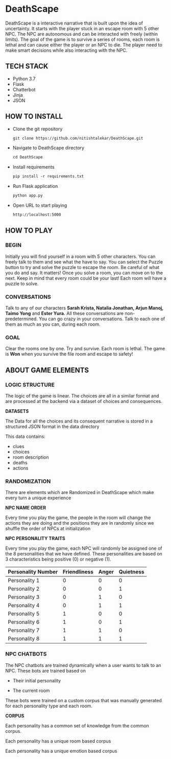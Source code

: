 # DeathScape

DeathScape is a interactive narrative that is built upon the idea of uncertainty. It starts with the player stuck in an escape room with 5 other NPC. The NPC are autonomous and can be interacted with freely (within limits). The goal of the game is to survive a series of rooms, each room is lethal and can cause either the player or an NPC to die. The player need to make smart decisions while also interacting with the NPC. 

## TECH STACK

- Python 3.7
- Flask
- Chatterbot
- Jinja
- JSON

## HOW TO INSTALL

- Clone the git repository
    
    ```xml
    git clone https://github.com/nitishtalekar/DeathScape.git
    ```
    
- Navigate to DeathScape directory
    
    ```xml
    cd DeathScape
    ```
    
- Install requirements
    
    ```xml
    pip install -r requirements.txt
    ```
    
- Run Flask application
    
    ```xml
    python app.py
    ```
    
- Open URL to start playing
    
    ```xml
    http://localhost:5000
    ```
    

## HOW TO PLAY

### BEGIN

Initially you will find yourself in a room with 5 other characters. You can freely talk to them and see what the have to say. You can select the Puzzle button to try and solve the puzzle to escape the room. Be careful of what you do and say. It matters! Once you solve a room, you can move on to the next. Keep in mind that every room could be your last! Each room will have a puzzle to solve.

### CONVERSATIONS

Talk to any of our characters **Sarah Krista, Natalia Jonathan, Arjun Manoj, Taimo Yong** and **Ester Yura.** All these conversations are non-predetermined. You can go crazy in your conversations. Talk to each one of them as much as you can, during each room.

### GOAL

Clear the rooms one by one. Try and survive. Each room is lethal. The game is **Won** when you survive the file room and escape to safety!

## ABOUT GAME ELEMENTS

### LOGIC STRUCTURE

The logic of the game is linear. The choices are all in a similar format and are processed at the backend via a dataset of choices and consequences. 

********DATASETS********

The Data for all the choices and its consequent narrative is stored in a structured JSON format in the data directory

This data contains:

- clues
- choices
- room description
- deaths
- actions

### RANDOMIZATION

There are elements which are Randomized in DeathScape which make every turn a unique experience

******************NPC NAME ORDER******************

Every time you play the game, the people in the room will change the actions they are doing and the positions they are in randomly since we shuffle the order of NPCs at initialization

**NPC PERSONALITY TRAITS**

Every time you play the game, each NPC will randomly be assigned one of the 8 personalities that we have defined. These personalities are based on 3 characteristics being positive (0) or negative (1).

| Personality Number | Friendliness | Anger | Quietness |
| --- | --- | --- | --- |
| Personality 1 | 0 | 0 | 0 |
| Personality 2 | 0 | 0 | 1 |
| Personality  3 | 0 | 1 | 0 |
| Personality 4 | 0 | 1 | 1 |
| Personality 5 | 1 | 0 | 0 |
| Personality 6 | 1 | 0 | 1 |
| Personality 7 | 1 | 1 | 0 |
| Personality 8 | 1 | 1 | 1 |

### NPC CHATBOTS

The NPC chatbots are trained dynamically when a user wants to talk to an NPC. These bots are trained based on

- Their initial personality

- The current room

These bots were trained on a custom corpus that was manually generated for each personality type and each room.

************CORPUS************

Each personality has a common set of knowledge from the common corpus.

Each personality has a unique room based corpus 

Each personality has a unique emotion based corpus
